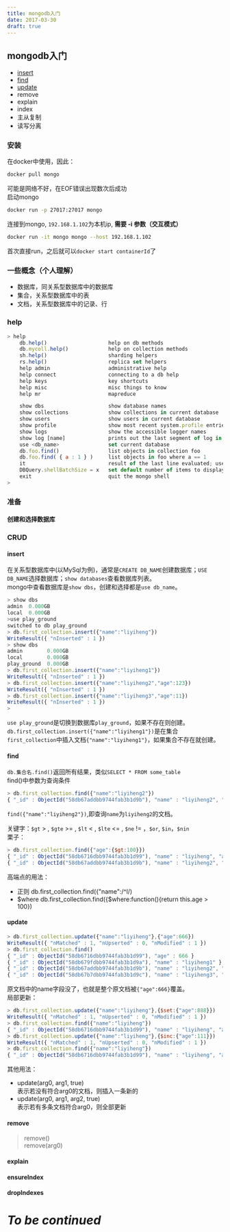 ```yaml
---
title: mongodb入门
date: 2017-03-30
draft: true
---
```


## mongodb入门
- [insert](#insert)
- [find](#find)
- [update](#update)
- remove
- explain
- index
- 主从复制
- 读写分离

### 安装
在docker中使用，因此：
```sh
docker pull mongo
```
可能是网络不好，在EOF错误出现数次后成功<br>
启动mongo
```sh
docker run -p 27017:27017 mongo
```
连接到mongo, `192.168.1.102`为本机ip, **需要 -i 参数（交互模式）**
```sh
docker run -it mongo mongo --host 192.168.1.102
```
首次直接run，之后就可以`docker start containerId`了
### 一些概念（个人理解）
- 数据库，同关系型数据库中的数据库
- 集合，关系型数据库中的表
- 文档，关系型数据库中的记录、行
### help
```js
> help
	db.help()                    help on db methods
	db.mycoll.help()             help on collection methods
	sh.help()                    sharding helpers
	rs.help()                    replica set helpers
	help admin                   administrative help
	help connect                 connecting to a db help
	help keys                    key shortcuts
	help misc                    misc things to know
	help mr                      mapreduce

	show dbs                     show database names
	show collections             show collections in current database
	show users                   show users in current database
	show profile                 show most recent system.profile entries with time >= 1ms
	show logs                    show the accessible logger names
	show log [name]              prints out the last segment of log in memory, 'global' is default
	use <db_name>                set current database
	db.foo.find()                list objects in collection foo
	db.foo.find( { a : 1 } )     list objects in foo where a == 1
	it                           result of the last line evaluated; use to further iterate
	DBQuery.shellBatchSize = x   set default number of items to display on shell
	exit                         quit the mongo shell
> 
```
### 准备
#### 创建和选择数据库


### CRUD
#### insert
在关系型数据库中(以MySql为例)，通常是`CREATE DB_NAME`创建数据库；`USE DB_NAME`选择数据库；`show databases`查看数据库列表。<br>
mongo中查看数据库是`show dbs`，创建和选择都是`use db_name`。
```js
> show dbs
admin  0.000GB
local  0.000GB
>use play_ground
switched to db play_ground
> db.first_collection.insert({"name":"liyiheng"})
WriteResult({ "nInserted" : 1 })
> show dbs
admin        0.000GB
local        0.000GB
play_ground  0.000GB
> db.first_collection.insert({"name":"liyiheng1"})
WriteResult({ "nInserted" : 1 })
> db.first_collection.insert({"name":"liyiheng2","age":123})
WriteResult({ "nInserted" : 1 })
> db.first_collection.insert({"name":"liyiheng3","age":11})
WriteResult({ "nInserted" : 1 })
> 
```
`use play_ground`是切换到数据库`play_ground`，如果不存在则创建。<br>
`db.first_collection.insert({"name":"liyiheng1"})`是在集合`first_collection`中插入文档`{"name":"liyiheng1"}`，如果集合不存在就创建。
#### find
`db.集合名.find()`返回所有结果，类似`SELECT * FROM some_table`<br>
find()中参数为查询条件
```js
> db.first_collection.find({"name":"liyiheng2"})
{ "_id" : ObjectId("58db67addbb9744fab3b1d9b"), "name" : "liyiheng2", "age" : 123 }
```
`find({"name":"liyiheng2"})`,即查询`name`为`liyiheng2`的文档。<br>

关键字：`$gt` > , `$gte` >= , `$lt` < , `$lte` <= , `$ne` != ，`$or`, `$in`，`$nin`<br>
栗子：
```js
> db.first_collection.find({"age":{$gt:100}})
{ "_id" : ObjectId("58db6716dbb9744fab3b1d99"), "name" : "liyiheng", "age" : 6666 }
{ "_id" : ObjectId("58db67addbb9744fab3b1d9b"), "name" : "liyiheng2", "age" : 123 }
``` 
高端点的用法：<br>
- 正则 db.first_collection.find({"name":/^l/)
- $where db.first_collection.find({$where:function(){return this.age > 100})
#### update
```js
> db.first_collection.update({"name":"liyiheng"},{"age":666})
WriteResult({ "nMatched" : 1, "nUpserted" : 0, "nModified" : 1 })
> db.first_collection.find()
{ "_id" : ObjectId("58db6716dbb9744fab3b1d99"), "age" : 666 }
{ "_id" : ObjectId("58db679fdbb9744fab3b1d9a"), "name" : "liyiheng1" }
{ "_id" : ObjectId("58db67addbb9744fab3b1d9b"), "name" : "liyiheng2", "age" : 123 }
{ "_id" : ObjectId("58db67b7dbb9744fab3b1d9c"), "name" : "liyiheng3", "age" : 11 }
```
原文档中的name字段没了，也就是整个原文档被`{"age":666}`覆盖。<br>
局部更新：<br>
```js
> db.first_collection.update({"name":"liyiheng"},{$set:{"age":888}})
WriteResult({ "nMatched" : 1, "nUpserted" : 0, "nModified" : 1 })
> db.first_collection.find({"name":"liyiheng"})
{ "_id" : ObjectId("58db6716dbb9744fab3b1d99"), "name" : "liyiheng", "age" : 888 }
> db.first_collection.update({"name":"liyiheng"},{$inc:{"age":111}})
WriteResult({ "nMatched" : 1, "nUpserted" : 0, "nModified" : 1 })
> db.first_collection.find({"name":"liyiheng"})
{ "_id" : ObjectId("58db6716dbb9744fab3b1d99"), "name" : "liyiheng", "age" : 999 }
```
其他用法：
- update(arg0, arg1, true) <br>表示若没有符合arg0的文档，则插入一条新的
- update(arg0, arg1, arg2, true) <br>表示若有多条文档符合arg0，则全部更新

#### remove
>remove()<br>
>remove(arg0)

#### explain

#### ensureIndex

#### dropIndexes

# *To be continued*
